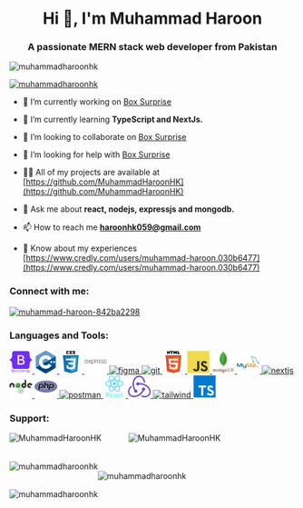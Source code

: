 <h1 align="center">Hi 👋, I'm Muhammad Haroon</h1>
<h3 align="center">A passionate MERN stack web developer from Pakistan</h3>

<p align="left"> <img src="https://komarev.com/ghpvc/?username=muhammadharoonhk&label=Profile%20views&color=0e75b6&style=flat" alt="muhammadharoonhk" /> </p>

<p align="left"> <a href="https://github.com/ryo-ma/github-profile-trophy"><img src="https://github-profile-trophy.vercel.app/?username=muhammadharoonhk" alt="muhammadharoonhk" /></a> </p>

- 🔭 I’m currently working on [Box Surprise](https://boxsurprise-u1m7.vercel.app/)

- 🌱 I’m currently learning **TypeScript and NextJs.**

- 👯 I’m looking to collaborate on [Box Surprise](https://boxsurprise-u1m7.vercel.app/)

- 🤝 I’m looking for help with [Box Surprise](https://boxsurprise-u1m7.vercel.app/)

- 👨‍💻 All of my projects are available at [https://github.com/MuhammadHaroonHK](https://github.com/MuhammadHaroonHK)

- 💬 Ask me about **react, nodejs, expressjs and mongodb.**

- 📫 How to reach me **haroonhk059@gmail.com**

- 📄 Know about my experiences [https://www.credly.com/users/muhammad-haroon.030b6477](https://www.credly.com/users/muhammad-haroon.030b6477)

<h3 align="left">Connect with me:</h3>
<p align="left">
<a href="https://linkedin.com/in/muhammad-haroon-842ba2298" target="blank"><img align="center" src="https://raw.githubusercontent.com/rahuldkjain/github-profile-readme-generator/master/src/images/icons/Social/linked-in-alt.svg" alt="muhammad-haroon-842ba2298" height="30" width="40" /></a>
</p>

<h3 align="left">Languages and Tools:</h3>
<p align="left"> <a href="https://getbootstrap.com" target="_blank" rel="noreferrer"> <img src="https://raw.githubusercontent.com/devicons/devicon/master/icons/bootstrap/bootstrap-plain-wordmark.svg" alt="bootstrap" width="40" height="40"/> </a> <a href="https://www.w3schools.com/cpp/" target="_blank" rel="noreferrer"> <img src="https://raw.githubusercontent.com/devicons/devicon/master/icons/cplusplus/cplusplus-original.svg" alt="cplusplus" width="40" height="40"/> </a> <a href="https://www.w3schools.com/css/" target="_blank" rel="noreferrer"> <img src="https://raw.githubusercontent.com/devicons/devicon/master/icons/css3/css3-original-wordmark.svg" alt="css3" width="40" height="40"/> </a> <a href="https://expressjs.com" target="_blank" rel="noreferrer"> <img src="https://raw.githubusercontent.com/devicons/devicon/master/icons/express/express-original-wordmark.svg" alt="express" width="40" height="40"/> </a> <a href="https://www.figma.com/" target="_blank" rel="noreferrer"> <img src="https://www.vectorlogo.zone/logos/figma/figma-icon.svg" alt="figma" width="40" height="40"/> </a> <a href="https://git-scm.com/" target="_blank" rel="noreferrer"> <img src="https://www.vectorlogo.zone/logos/git-scm/git-scm-icon.svg" alt="git" width="40" height="40"/> </a> <a href="https://www.w3.org/html/" target="_blank" rel="noreferrer"> <img src="https://raw.githubusercontent.com/devicons/devicon/master/icons/html5/html5-original-wordmark.svg" alt="html5" width="40" height="40"/> </a> <a href="https://developer.mozilla.org/en-US/docs/Web/JavaScript" target="_blank" rel="noreferrer"> <img src="https://raw.githubusercontent.com/devicons/devicon/master/icons/javascript/javascript-original.svg" alt="javascript" width="40" height="40"/> </a> <a href="https://www.mongodb.com/" target="_blank" rel="noreferrer"> <img src="https://raw.githubusercontent.com/devicons/devicon/master/icons/mongodb/mongodb-original-wordmark.svg" alt="mongodb" width="40" height="40"/> </a> <a href="https://www.mysql.com/" target="_blank" rel="noreferrer"> <img src="https://raw.githubusercontent.com/devicons/devicon/master/icons/mysql/mysql-original-wordmark.svg" alt="mysql" width="40" height="40"/> </a> <a href="https://nextjs.org/" target="_blank" rel="noreferrer"> <img src="https://cdn.worldvectorlogo.com/logos/nextjs-2.svg" alt="nextjs" width="40" height="40"/> </a> <a href="https://nodejs.org" target="_blank" rel="noreferrer"> <img src="https://raw.githubusercontent.com/devicons/devicon/master/icons/nodejs/nodejs-original-wordmark.svg" alt="nodejs" width="40" height="40"/> </a> <a href="https://www.php.net" target="_blank" rel="noreferrer"> <img src="https://raw.githubusercontent.com/devicons/devicon/master/icons/php/php-original.svg" alt="php" width="40" height="40"/> </a> <a href="https://postman.com" target="_blank" rel="noreferrer"> <img src="https://www.vectorlogo.zone/logos/getpostman/getpostman-icon.svg" alt="postman" width="40" height="40"/> </a> <a href="https://reactjs.org/" target="_blank" rel="noreferrer"> <img src="https://raw.githubusercontent.com/devicons/devicon/master/icons/react/react-original-wordmark.svg" alt="react" width="40" height="40"/> </a> <a href="https://redux.js.org" target="_blank" rel="noreferrer"> <img src="https://raw.githubusercontent.com/devicons/devicon/master/icons/redux/redux-original.svg" alt="redux" width="40" height="40"/> </a> <a href="https://tailwindcss.com/" target="_blank" rel="noreferrer"> <img src="https://www.vectorlogo.zone/logos/tailwindcss/tailwindcss-icon.svg" alt="tailwind" width="40" height="40"/> </a> <a href="https://www.typescriptlang.org/" target="_blank" rel="noreferrer"> <img src="https://raw.githubusercontent.com/devicons/devicon/master/icons/typescript/typescript-original.svg" alt="typescript" width="40" height="40"/> </a> </p>

<h3 align="left">Support:</h3>
<p><a href="https://www.buymeacoffee.com/MuhammadHaroonHK"> <img align="left" src="https://cdn.buymeacoffee.com/buttons/v2/default-yellow.png" height="50" width="210" alt="MuhammadHaroonHK" /></a><a href="https://ko-fi.com/MuhammadHaroonHK"> <img align="left" src="https://cdn.ko-fi.com/cdn/kofi3.png?v=3" height="50" width="210" alt="MuhammadHaroonHK" /></a></p><br><br>

<p><img align="left" src="https://github-readme-stats.vercel.app/api/top-langs?username=muhammadharoonhk&show_icons=true&locale=en&layout=compact" alt="muhammadharoonhk" /></p>

<p>&nbsp;<img align="center" src="https://github-readme-stats.vercel.app/api?username=muhammadharoonhk&show_icons=true&locale=en" alt="muhammadharoonhk" /></p>

<p><img align="center" src="https://github-readme-streak-stats.herokuapp.com/?user=muhammadharoonhk&" alt="muhammadharoonhk" /></p>

